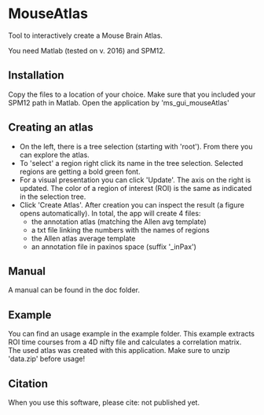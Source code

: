 # MouseAtlas
Tool to interactively create a Mouse Brain Atlas. 

You need Matlab (tested on v. 2016) and SPM12.

## Installation
Copy the files to a location of your choice.
Make sure that you included your SPM12 path in Matlab.
Open the application by 'ms_gui_mouseAtlas'

## Creating an atlas
- On the left, there is a tree selection (starting with 'root'). From there you can explore the atlas.
- To 'select' a region right click its name in the tree selection. Selected regions are getting a bold green font.
- For a visual presentation you can click 'Update'. The axis on the right is updated. The color of a region of interest (ROI) is the same as indicated in the selection tree.
- Click 'Create Atlas'. After creation you can inspect the result (a figure opens automatically). In total, the app will create 4 files:
  * the annotation atlas (matching the Allen avg template)
  * a txt file linking the numbers with the names of regions
  * the Allen atlas average template
  * an annotation file in paxinos space (suffix '_inPax')
 ## Manual
 A manual can be found in the doc folder.
 ## Example
 You can find an usage example in the example folder. This example extracts ROI time courses from a 4D nifty file and calculates a correlation matrix. The used atlas was created with this application. Make sure to unzip 'data.zip' before usage!
 ## Citation
 When you use this software, please cite: not published yet.

